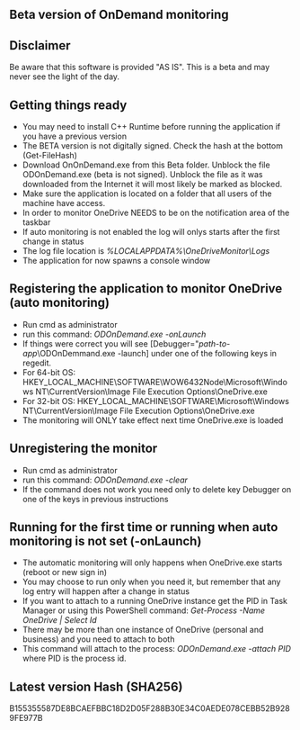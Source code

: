 ## Beta version of OnDemand monitoring

## Disclaimer
Be aware that this software is provided "AS IS". This is a beta and may never see the light of the day.

## Getting things ready

- You may need to install C++ Runtime before running the application if you have a previous version
- The BETA version is not digitally signed. Check the hash at the bottom (Get-FileHash)
- Download OnOnDemand.exe from this Beta folder. Unblock the file ODOnDemand.exe (beta is not signed). Unblock the file as it was downloaded from the Internet it will most likely be marked as blocked.
- Make sure the application is located on a folder that all users of the machine have access.
- In order to monitor OneDrive NEEDS to be on the notification area of the taskbar
- If auto monitoring is not enabled the log will onlys starts after the first change in status
- The log file location is *%LOCALAPPDATA%\OneDriveMonitor\Logs*
- The application for now spawns a console window


## Registering the application to monitor OneDrive (auto monitoring)

- Run cmd as administrator
- run this command: *ODOnDemand.exe -onLaunch*
- If things were correct you will see [Debugger="*path-to-app*\ODOnDemmand.exe -launch] under one of the following keys in regedit.
- For 64-bit OS: HKEY_LOCAL_MACHINE\SOFTWARE\WOW6432Node\Microsoft\Windows NT\CurrentVersion\Image File Execution Options\OneDrive.exe
- For 32-bit OS: HKEY_LOCAL_MACHINE\SOFTWARE\Microsoft\Windows NT\CurrentVersion\Image File Execution Options\OneDrive.exe
- The monitoring will ONLY take effect next time OneDrive.exe is loaded

## Unregistering the monitor

- Run cmd as administrator
- run this command: *ODOnDemand.exe -clear*
- If the command does not work you need only to delete key Debugger on one of the keys in previous instructions

## Running for the first time or running when auto monitoring is not set (-onLaunch)

- The automatic monitoring will only happens when OneDrive.exe starts (reboot or new sign in)
- You may choose to run only when you need it, but remember that any log entry will happen after a change in status
- If you want to attach to a running OneDrive instance get the PID in Task Manager or using this PowerShell command: *Get-Process -Name OneDrive | Select Id*
- There may be more than one instance of OneDrive (personal and business) and you need to attach to both
- This command will attach to the process: *ODOnDemand.exe -attach PID* where PID is the process id.



## Latest version Hash (SHA256)
B155355587DE8BCAEFBBC18D2D05F288B30E34C0AEDE078CEBB52B9289FE977B
